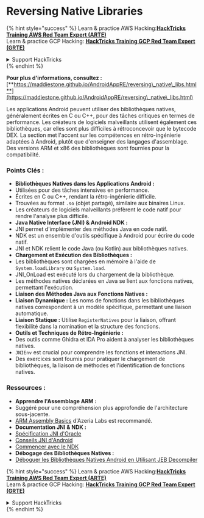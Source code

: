 # Reversing Native Libraries

{% hint style="success" %}
Learn & practice AWS Hacking:<img src="/.gitbook/assets/arte.png" alt="" data-size="line">[**HackTricks Training AWS Red Team Expert (ARTE)**](https://training.hacktricks.xyz/courses/arte)<img src="/.gitbook/assets/arte.png" alt="" data-size="line">\
Learn & practice GCP Hacking: <img src="/.gitbook/assets/grte.png" alt="" data-size="line">[**HackTricks Training GCP Red Team Expert (GRTE)**<img src="/.gitbook/assets/grte.png" alt="" data-size="line">](https://training.hacktricks.xyz/courses/grte)

<details>

<summary>Support HackTricks</summary>

* Check the [**subscription plans**](https://github.com/sponsors/carlospolop)!
* **Join the** 💬 [**Discord group**](https://discord.gg/hRep4RUj7f) or the [**telegram group**](https://t.me/peass) or **follow** us on **Twitter** 🐦 [**@hacktricks\_live**](https://twitter.com/hacktricks\_live)**.**
* **Share hacking tricks by submitting PRs to the** [**HackTricks**](https://github.com/carlospolop/hacktricks) and [**HackTricks Cloud**](https://github.com/carlospolop/hacktricks-cloud) github repos.

</details>
{% endhint %}


**Pour plus d'informations, consultez :** [**https://maddiestone.github.io/AndroidAppRE/reversing\_native\_libs.html**](https://maddiestone.github.io/AndroidAppRE/reversing\_native\_libs.html)

Les applications Android peuvent utiliser des bibliothèques natives, généralement écrites en C ou C++, pour des tâches critiques en termes de performance. Les créateurs de logiciels malveillants utilisent également ces bibliothèques, car elles sont plus difficiles à rétroconcevoir que le bytecode DEX. La section met l'accent sur les compétences en rétro-ingénierie adaptées à Android, plutôt que d'enseigner des langages d'assemblage. Des versions ARM et x86 des bibliothèques sont fournies pour la compatibilité.

### Points Clés :

* **Bibliothèques Natives dans les Applications Android :**
* Utilisées pour des tâches intensives en performance.
* Écrites en C ou C++, rendant la rétro-ingénierie difficile.
* Trouvées au format `.so` (objet partagé), similaire aux binaires Linux.
* Les créateurs de logiciels malveillants préfèrent le code natif pour rendre l'analyse plus difficile.
* **Java Native Interface (JNI) & Android NDK :**
* JNI permet d'implémenter des méthodes Java en code natif.
* NDK est un ensemble d'outils spécifique à Android pour écrire du code natif.
* JNI et NDK relient le code Java (ou Kotlin) aux bibliothèques natives.
* **Chargement et Exécution des Bibliothèques :**
* Les bibliothèques sont chargées en mémoire à l'aide de `System.loadLibrary` ou `System.load`.
* JNI\_OnLoad est exécuté lors du chargement de la bibliothèque.
* Les méthodes natives déclarées en Java se lient aux fonctions natives, permettant l'exécution.
* **Liaison des Méthodes Java aux Fonctions Natives :**
* **Liaison Dynamique :** Les noms de fonctions dans les bibliothèques natives correspondent à un modèle spécifique, permettant une liaison automatique.
* **Liaison Statique :** Utilise `RegisterNatives` pour la liaison, offrant flexibilité dans la nomination et la structure des fonctions.
* **Outils et Techniques de Rétro-Ingénierie :**
* Des outils comme Ghidra et IDA Pro aident à analyser les bibliothèques natives.
* `JNIEnv` est crucial pour comprendre les fonctions et interactions JNI.
* Des exercices sont fournis pour pratiquer le chargement de bibliothèques, la liaison de méthodes et l'identification de fonctions natives.

### Ressources :

* **Apprendre l'Assemblage ARM :**
* Suggéré pour une compréhension plus approfondie de l'architecture sous-jacente.
* [ARM Assembly Basics](https://azeria-labs.com/writing-arm-assembly-part-1/) d'Azeria Labs est recommandé.
* **Documentation JNI & NDK :**
* [Spécification JNI d'Oracle](https://docs.oracle.com/javase/7/docs/technotes/guides/jni/spec/jniTOC.html)
* [Conseils JNI d'Android](https://developer.android.com/training/articles/perf-jni)
* [Commencer avec le NDK](https://developer.android.com/ndk/guides/)
* **Débogage des Bibliothèques Natives :**
* [Déboguer les Bibliothèques Natives Android en Utilisant JEB Decompiler](https://medium.com/@shubhamsonani/how-to-debug-android-native-libraries-using-jeb-decompiler-eec681a22cf3)


{% hint style="success" %}
Learn & practice AWS Hacking:<img src="/.gitbook/assets/arte.png" alt="" data-size="line">[**HackTricks Training AWS Red Team Expert (ARTE)**](https://training.hacktricks.xyz/courses/arte)<img src="/.gitbook/assets/arte.png" alt="" data-size="line">\
Learn & practice GCP Hacking: <img src="/.gitbook/assets/grte.png" alt="" data-size="line">[**HackTricks Training GCP Red Team Expert (GRTE)**<img src="/.gitbook/assets/grte.png" alt="" data-size="line">](https://training.hacktricks.xyz/courses/grte)

<details>

<summary>Support HackTricks</summary>

* Check the [**subscription plans**](https://github.com/sponsors/carlospolop)!
* **Join the** 💬 [**Discord group**](https://discord.gg/hRep4RUj7f) or the [**telegram group**](https://t.me/peass) or **follow** us on **Twitter** 🐦 [**@hacktricks\_live**](https://twitter.com/hacktricks\_live)**.**
* **Share hacking tricks by submitting PRs to the** [**HackTricks**](https://github.com/carlospolop/hacktricks) and [**HackTricks Cloud**](https://github.com/carlospolop/hacktricks-cloud) github repos.

</details>
{% endhint %}
